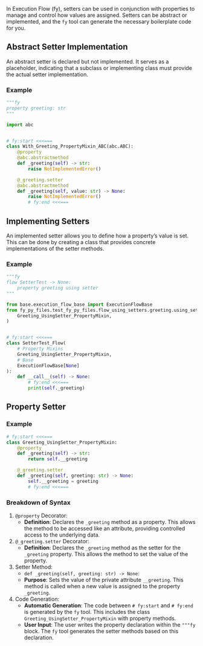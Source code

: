 In Execution Flow (fy), setters can be used in conjunction with properties to manage and control how values are assigned. Setters can be abstract or implemented, and the `fy` tool can generate the necessary boilerplate code for you.

## Abstract Setter Implementation
An abstract setter is declared but not implemented. It serves as a placeholder, indicating that a subclass or implementing class must provide the actual setter implementation.
### Example
```py linenums="1"
"""fy
property greeting: str
"""

import abc


# fy:start <<<===
class With_Greeting_PropertyMixin_ABC(abc.ABC):
    @property
    @abc.abstractmethod
    def _greeting(self) -> str:
        raise NotImplementedError()

    @_greeting.setter
    @abc.abstractmethod
    def _greeting(self, value: str) -> None:
        raise NotImplementedError()
        # fy:end <<<===
```
## Implementing Setters
An implemented setter allows you to define how a property’s value is set. This can be done by creating a class that provides concrete implementations of the setter methods.
### Example
```py linenums="1" hl_lines="3"
"""fy
flow SetterTest -> None:
    property greeting using setter
"""

from base.execution_flow_base import ExecutionFlowBase
from fy_py_files.test_fy_py_files.flow_using_setters.greeting.using_setter import (
    Greeting_UsingSetter_PropertyMixin,
)


# fy:start <<<===
class SetterTest_Flow(
    # Property Mixins
    Greeting_UsingSetter_PropertyMixin,
    # Base
    ExecutionFlowBase[None]
):
    def __call__(self) -> None:
        # fy:end <<<===
        print(self._greeting)
```

## Property Setter
### Example 
```py
# fy:start <<<===
class Greeting_UsingSetter_PropertyMixin:
    @property
    def _greeting(self) -> str:
        return self.__greeting

    @_greeting.setter
    def _greeting(self, greeting: str) -> None:
        self.__greeting = greeting
        # fy:end <<<===
```

### Breakdown of Syntax
1. `@property` Decorator:
    - **Definition**: Declares the `_greeting` method as a property. This allows the method to be accessed like an attribute, providing controlled access to the underlying data.
2. `@_greeting.setter` Decorator:
    - **Definition**: Declares the `_greeting` method as the setter for the `_greeting` property. This allows the method to set the value of the property.
3. Setter Method:
   - `def _greeting(self, greeting: str) -> None`:
   - **Purpose**: Sets the value of the private attribute `__greeting`. This method is called when a new value is assigned to the property `_greeting`.
4. Code Generation:
    - **Automatic Generation**: The code between `# fy:start` and `# fy:end` is generated by the `fy` tool. This includes the class `Greeting_UsingSetter_PropertyMixin` with property methods. 
    - **User Input**: The user writes the property declaration within the `"""fy` block. The `fy` tool generates the setter methods based on this declaration.
